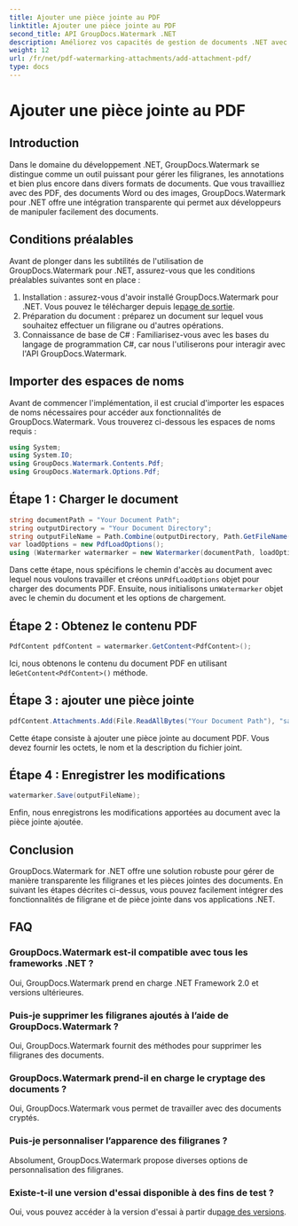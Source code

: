 ```yaml
---
title: Ajouter une pièce jointe au PDF
linktitle: Ajouter une pièce jointe au PDF
second_title: API GroupDocs.Watermark .NET
description: Améliorez vos capacités de gestion de documents .NET avec GroupDocs.Watermark pour un filigrane et une gestion transparente des pièces jointes.
weight: 12
url: /fr/net/pdf-watermarking-attachments/add-attachment-pdf/
type: docs
---
```

# Ajouter une pièce jointe au PDF

## Introduction
Dans le domaine du développement .NET, GroupDocs.Watermark se distingue comme un outil puissant pour gérer les filigranes, les annotations et bien plus encore dans divers formats de documents. Que vous travailliez avec des PDF, des documents Word ou des images, GroupDocs.Watermark pour .NET offre une intégration transparente qui permet aux développeurs de manipuler facilement des documents.
## Conditions préalables
Avant de plonger dans les subtilités de l'utilisation de GroupDocs.Watermark pour .NET, assurez-vous que les conditions préalables suivantes sont en place :
1.  Installation : assurez-vous d'avoir installé GroupDocs.Watermark pour .NET. Vous pouvez le télécharger depuis le[page de sortie](https://releases.groupdocs.com/Watermark/net/).
2. Préparation du document : préparez un document sur lequel vous souhaitez effectuer un filigrane ou d'autres opérations.
3. Connaissance de base de C# : Familiarisez-vous avec les bases du langage de programmation C#, car nous l'utiliserons pour interagir avec l'API GroupDocs.Watermark.

## Importer des espaces de noms
Avant de commencer l'implémentation, il est crucial d'importer les espaces de noms nécessaires pour accéder aux fonctionnalités de GroupDocs.Watermark. Vous trouverez ci-dessous les espaces de noms requis :
```csharp
using System;
using System.IO;
using GroupDocs.Watermark.Contents.Pdf;
using GroupDocs.Watermark.Options.Pdf;
```
## Étape 1 : Charger le document
```csharp
string documentPath = "Your Document Path";
string outputDirectory = "Your Document Directory";
string outputFileName = Path.Combine(outputDirectory, Path.GetFileName(documentPath));
var loadOptions = new PdfLoadOptions();
using (Watermarker watermarker = new Watermarker(documentPath, loadOptions))
```
 Dans cette étape, nous spécifions le chemin d'accès au document avec lequel nous voulons travailler et créons un`PdfLoadOptions` objet pour charger des documents PDF. Ensuite, nous initialisons un`Watermarker` objet avec le chemin du document et les options de chargement.
## Étape 2 : Obtenez le contenu PDF
```csharp
PdfContent pdfContent = watermarker.GetContent<PdfContent>();
```
 Ici, nous obtenons le contenu du document PDF en utilisant le`GetContent<PdfContent>()` méthode.
## Étape 3 : ajouter une pièce jointe
```csharp
pdfContent.Attachments.Add(File.ReadAllBytes("Your Document Path"), "sample doc", "sample doc as attachment");
```
Cette étape consiste à ajouter une pièce jointe au document PDF. Vous devez fournir les octets, le nom et la description du fichier joint.
## Étape 4 : Enregistrer les modifications
```csharp
watermarker.Save(outputFileName);
```
Enfin, nous enregistrons les modifications apportées au document avec la pièce jointe ajoutée.

## Conclusion
GroupDocs.Watermark for .NET offre une solution robuste pour gérer de manière transparente les filigranes et les pièces jointes des documents. En suivant les étapes décrites ci-dessus, vous pouvez facilement intégrer des fonctionnalités de filigrane et de pièce jointe dans vos applications .NET.
## FAQ
### GroupDocs.Watermark est-il compatible avec tous les frameworks .NET ?
Oui, GroupDocs.Watermark prend en charge .NET Framework 2.0 et versions ultérieures.
### Puis-je supprimer les filigranes ajoutés à l’aide de GroupDocs.Watermark ?
Oui, GroupDocs.Watermark fournit des méthodes pour supprimer les filigranes des documents.
### GroupDocs.Watermark prend-il en charge le cryptage des documents ?
Oui, GroupDocs.Watermark vous permet de travailler avec des documents cryptés.
### Puis-je personnaliser l’apparence des filigranes ?
Absolument, GroupDocs.Watermark propose diverses options de personnalisation des filigranes.
### Existe-t-il une version d'essai disponible à des fins de test ?
 Oui, vous pouvez accéder à la version d'essai à partir du[page des versions](https://releases.groupdocs.com/).